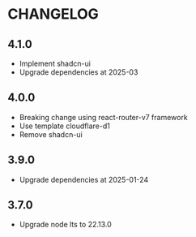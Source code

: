 # CHANGELOG

## 4.1.0

- Implement shadcn-ui
- Upgrade dependencies at 2025-03

## 4.0.0

- Breaking change using react-router-v7 framework
- Use template cloudflare-d1
- Remove shadcn-ui

## 3.9.0

- Upgrade dependencies at 2025-01-24

## 3.7.0

- Upgrade node lts to 22.13.0
